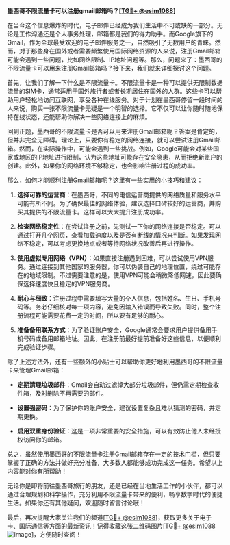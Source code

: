 **墨西哥不限流量卡可以注册gmail邮箱吗？[[TG💪+ @esim1088](https://t.me/s/esim1088)]**

在当今这个信息爆炸的时代，电子邮件已经成为我们生活中不可或缺的一部分。无论是工作沟通还是个人事务处理，邮箱都是我们的得力助手。而Google旗下的Gmail，作为全球最受欢迎的电子邮件服务之一，自然吸引了无数用户的青睐。然而，对于那些身在国外或者需要频繁使用国际网络资源的人来说，注册Gmail邮箱可能会遇到一些问题，比如网络限制、IP地址问题等。那么，问题来了：墨西哥的不限流量卡可以用来注册Gmail邮箱吗？接下来，我们就来详细探讨这个问题。

首先，让我们了解一下什么是不限流量卡。不限流量卡是一种可以提供无限制数据流量的SIM卡，通常适用于国外旅行者或者长期居住在国外的人群。这些卡可以帮助用户轻松地访问互联网，享受各种在线服务。对于计划在墨西哥停留一段时间的人来说，购买一张不限流量卡无疑是一个明智的选择。它不仅可以让你随时随地保持在线状态，还能帮助你解决一些网络连接上的麻烦。

回到正题，墨西哥的不限流量卡是否可以用来注册Gmail邮箱呢？答案是肯定的，但并非完全无障碍。理论上，只要你有稳定的网络连接，就可以尝试注册Gmail邮箱。然而，在实际操作中，可能会遇到一些挑战。例如，Google可能会对某些国家或地区的IP地址进行限制，认为这些地址可能存在安全隐患，从而拒绝新账户的创建。此外，如果你的网络环境不够稳定，也会影响注册过程的成功率。

那么，如何才能顺利注册Gmail邮箱呢？这里有一些实用的小技巧和建议：

1. **选择可靠的运营商**：在墨西哥，不同的电信运营商提供的网络质量和服务水平可能有所不同。为了确保最佳的网络体验，建议选择口碑较好的运营商，并购买其提供的不限流量卡。这样可以大大提升注册成功率。

2. **检查网络稳定性**：在尝试注册之前，先测试一下你的网络连接是否稳定。可以通过打开几个网页，查看加载速度以及是否有断线的情况来判断。如果发现网络不稳定，可以考虑更换地点或者等待网络状况改善后再进行操作。

3. **使用虚拟专用网络（VPN）**：如果直接注册遇到困难，可以尝试使用VPN服务。通过连接到其他国家的服务器，你可以伪装自己的地理位置，绕过可能存在的地域限制。不过需要注意的是，使用VPN可能会稍微降低网速，因此要确保选择速度快且稳定的VPN服务商。

4. **耐心与细致**：注册过程中需要填写大量的个人信息，包括姓名、生日、手机号码等。务必仔细核对每一项内容，避免因输入错误而导致失败。同时，整个注册流程可能需要花费一定的时间，所以要有足够的耐心。

5. **准备备用联系方式**：为了验证账户安全，Google通常会要求用户提供备用手机号码或备用邮箱地址。因此，在注册前最好提前准备好这些信息，以便顺利完成验证步骤。

除了上述方法外，还有一些额外的小贴士可以帮助你更好地利用墨西哥的不限流量卡来管理Gmail邮箱：

- **定期清理垃圾邮件**：Gmail会自动过滤掉大部分垃圾邮件，但仍需定期检查收件箱，及时删除不再需要的邮件。
  
- **设置强密码**：为了保护你的账户安全，建议设置复杂且难以猜测的密码，并定期更换。

- **启用双重身份验证**：这是一项非常重要的安全措施，可以有效防止他人未经授权访问你的邮箱。

总之，虽然使用墨西哥的不限流量卡注册Gmail邮箱存在一定的技术门槛，但只要掌握了正确的方法并做好充分准备，大多数人都能够成功完成这一任务。希望以上内容能对你有所帮助！

无论你是即将前往墨西哥旅行的朋友，还是已经在当地生活工作的小伙伴，都可以通过合理规划和科学操作，充分利用不限流量卡带来的便利，畅享数字时代的便捷生活。如果你还有其他疑问，欢迎随时留言讨论哦！

最后，再次提醒大家关注我们的频道[[TG💪+ @esim1088](https://t.me/s/esim1088)]，获取更多关于电子卡、国际通信等方面的最新资讯！记得收藏这张二维码图片[[TG💪+ @esim1088](https://t.me/s/esim1088) ![Image](https://i.postimg.cc/4NQfJmqS/Snipaste-2025-05-13-00-14-12.png)]，方便随时查阅！